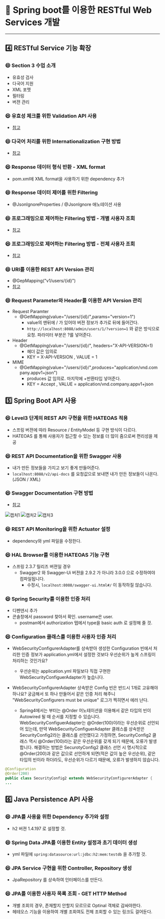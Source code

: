 # :cherry_blossom: Spring boot를 이용한 RESTful Web Services 개발

---

## :four: RESTful Service 기능 확장

### :smile: Section 3 수업 소개

- 유효성 검사
- 다국어 지원
- XML 포멧
- 필터링
- 버젼 관리

### :smile: 유효성 체크를 위한 Validation API 사용
- [참고](https://mangkyu.tistory.com/72)

### :smile: 다국어 처리를 위한 Internationalization 구현 방법
- [참고](https://spiralmoon.tistory.com/entry/Spring-boot-Spring-boot%EC%97%90%EC%84%9C-%EB%8B%A4%EA%B5%AD%EC%96%B4-%EC%A7%80%EC%9B%90%ED%95%98%EA%B8%B0-1?category=790800)

### :smile: Response 데이터 형식 반환 - XML format
- pom.xml에 XML format을 사용하기 위한 dependency 추가

### :smile: Response 데이터 제어를 위한 Filtering
- @JsonIgnoreProperties / @JsonIgnore 애노테이션 사용

### :smile: 프로그래밍으로 제어하는 Filtering 방법 - 개별 사용자 조회
- [참고](https://pooney.tistory.com/69)

### :smile: 프로그래밍으로 제어하는 Filtering 방법 - 전체 사용자 조회
- [참고](https://pooney.tistory.com/69)

### :smile: URI를 이용한 REST API Version 관리
- @GepMapping("v1/users/{id}")
- [참고](https://gompangs.tistory.com/entry/JAVASpring-BeanUtils-%EA%B4%80%EB%A0%A8)

### :smile: Request Parameter와 Header를 이용한 API Version 관리
- Request Paramter
  - @GetMapping(value="/users/{id}/",params="version=1")
    - value의 맨뒤에 / 가 있어야 버젼 정보가 추가로 뒤에 들어간다.
    - `http://localhost:8088/admin/users/1/?version=1` 와 같은 방식으로 요청. 파라미터 부분은 ?를 넣어준다.
- Header
  - @GetMapping(value="/users/{id}/", headers="X-API-VERSION=1)
    - 헤더 값은 임의로
    - KEY = X-API-VERSION , VALUE = 1
- MIME
  - @GetMapping(value="/users/{id}/",produces="application/vnd.company.appv1+json")
    - produces 값 임의로. 마지막에 +반환타입 넣어준다.
    - KEY = Accept , VALUE = application/vnd.company.appv1+json

## :five: Spring Boot API 사용

### :smile: Level3 단계의 REST API 구현을 위한 HATEOAS 적용
- 스프링 버젼에 따라 Resource / EntityModel 등 구현 방식이 다르다.
- HATEOAS 를 통해 사용자가 접근할 수 있는 정보를 더 많이 줌으로써 편리성을 제공

### :smile: REST API Documentation을 위한 Swagger 사용
- 내가 만든 정보들을 가지고 보기 좋게 만들어준다.
- `localhost:8088/v2/api-docs` 를 요청값으로 보내면 내가 만든 정보들이 나온다.(JSON / XML)

### :smile: Swagger Documentation 구현 방법
- [참고](https://springboot.tistory.com/24)

![캡처1](https://user-images.githubusercontent.com/47052106/103926980-05708280-515d-11eb-8f99-066ab656e1d8.JPG)
![캡처2](https://user-images.githubusercontent.com/47052106/103926975-03a6bf00-515d-11eb-9473-12127e36d2d5.JPG)
![캡처3](https://user-images.githubusercontent.com/47052106/103926977-04d7ec00-515d-11eb-91df-a8214847c9d3.JPG)

### :smile: REST API Monitoring을 위한 Actuator 설정
- dependency와 yml 파일을 수정한다.

### :smile: HAL Browser를 이용한 HATEOAS 기능 구현
- 스프링 2.3.7 릴리즈 버젼일 경우
  - Swagger2 와 Swagger-Ui 버젼을 2.9.2 가 아니라 3.0.0 으로 수정하여야 컴파일됩니다.
    - 수정시, `localhost:8088/swagger-ui.html#/` 이 동작하질 않습니다.

### :smile: Spring Security를 이용한 인증 처리
- 디펜덴시 추가
- 콘솔창에서 password 찾아서 확인. username은 user. 
  - postman에서 authorization 탭에서 type을 basic auth 로 설정해 줄 것.
  
### :smile: Configuration 클래스를 이용한 사용자 인증 처리
- WebSecurityConfigurerAdapter를 상속받아 생성한 Configuration 빈에서 처리한 인증 정보가 application.yml에서 설정한 것보다 우선순위가 높게 스프링이 처리하는 것인가요?
  - 우선순위는 application.yml 파일보다 직접 구현한 WebSecurityConfiguerAdapter가 높습니다. 
  
- WebSecurityConfigurerAdapter 상속받은 Config 빈은 반드시 1개로 고유해야 하나요? 궁금해서 또 하나 만들어서 같은 인증 처리 해주니 "WebSecurityConfigurers must be unique" 로그가 찍히면서 에러 난다.
  - Spring4에서는 부터는 @Order 어노테이션을 이용해서 같은 타입의 빈이 Autowired 될 때 순서를 지정할 수 있습니다. WebSecurityConfiguerAdapter는 @Order(100)이라는 우선순위로 선언되어 있는데, 만약 WebSecurityConfiguerAdapter 클래스를 상속받은 SecurityConfig2라는 클래스를 선언했다고 가정하면, SecurityConfig2 클래스 역시 @Order(100)라는 같은 우선순위를 갖게 되기 때문에, 오류가 발생합니다. 해결하는 방법은 SecurotyConfig2 클래스 선언 시 명시적으로 @Order(200)과 같은 값으로 선언하게 되면(적은 값이 높은 우선순위), 같은 타입의 빈이라 하더라도, 우선순위가 다르기 때문에, 오류가 발생하지 않습니다. 
```java
@Configuration
@Order(200)
public class SecurityConfig2 extends WebSecurityConfigurerAdapter {
...
```

## :six: Java Persistence API 사용

### :smile: JPA를 사용을 위한 Dependency 추가와 설정
- h2 버젼 1.4.197 로 설정할 것.

### :smile: Spring Data JPA를 이용한 Entity 설정과 초기 데이터 생성
- yml 파일에 `spring:datasource:url:jdbc:h2:mem:testdb` 을 추가할 것.

### :smile: JPA Service 구현을 위한 Controller, Repository 생성
- JpaRepository 를 상속하여 인터페이스를 만든다.

### :smile: JPA를 이용한 사용자 목록 조회 - GET HTTP Method
- 개별 조회의 경우, 존재할지 안할지 모르므로 Optinal 객체로 감싸야한다. 
- 헤테오스 기능을 이용하여 개별 조회여도 전체 조회할 수 있는 링크도 걸어둔다.
